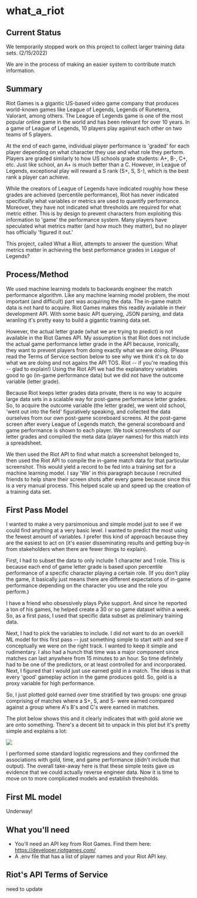 # what_a_riot

##  Current Status

We temporarily stopped work on this project to collect larger training data sets. (2/15/2022)

We are in the process of making an easier system to contribute match information.

## Summary

Riot Games is a gigantic US-based video game company that produces world-known games like League of Legends, Legends of Runeterra, Valorant, among others.  The League of Legends game is one of the most popular online game in the world and has been relevant for over 10 years.  In a game of League of Legends, 10 players play against each other on two teams of 5 players.  

At the end of each game, individual player performance is 'graded' for each player depending on what character they use and what role they perform.  Players are graded similarly to how US schools grade students: A+, B-, C+, etc.  Just like school, an A+ is much better than a C.  However, in League of Legends, exceptional play will reward a S rank (S+, S, S-), which is the best rank a player can achieve.

While the creators of League of Legends have indicated roughly how these grades are achieved (percentile performance), Riot has never indicated specifically what variables or metrics are used to quantify performance.   Moreover, they have not indicated what thresholds are required for what metric either. This is by design to prevent characters from exploiting this information to 'game' the performance system.  Many players have speculated what metrics matter (and how much they matter), but no player has officially 'figured it out.' 

This project, called What a Riot, attempts to answer the question: What metrics matter in achieving the best performance grades in League of Legends?

## Process/Method

We used machine learning models to backwards engineer the match performance algorithm.  Like any machine learning model problem, the most important (and difficult) part was acquiring the data.  The in-game match data is not hard to acquire. Riot Games makes this readily available in their development API.  With some basic API querying, JSON parsing, and data wranling it's pretty easy to build a gigantic training data set.  

However, the actual letter grade (what we are trying to predict) is not available in the Riot Games API.  My assumption is that Riot does not include the actual game performance letter grade in the API because, ironically, they want to prevent players from doing exactly what we are doing. (Please read the Terms of Service section below to see why we think it's ok to do what we are doing and not agains the API TOS. Riot -- if you're reading this -- glad to explain!)  Using the Riot API we had the explanatory variables good to go (in-game performance data) but we did not have the outcome variable (letter grade).  

Because Riot keeps letter grades data private, there is no way to acquire large data sets in a scalable way for post-game performance letter grades.  So, to acquire the outcome variable (the letter grade), we went old school, 'went out into the field' figuratively speaking, and collected the data ourselves from our own post-game scoreboard screens.  At the post-game screen after every League of Legends match, the general scoreboard and game performance is shown to each player.  We took screenshots of our letter grades and compiled the meta data (player names) for this match into a spreadsheet.  

We then used the Riot API to find what match a screenshot belonged to, then used the Riot API to compile the in-game match data for that particular screenshot. This would yield a record to be fed into a training set for a machine learning model. I say 'We' in this paragraph because I recruited friends to help share their screen shots after every game because since this is a very manual process. This helped scale up and speed up the creation of a training data set.

##  First Pass Model

I wanted to make a very parsimonious and simple model just to see if we could find anything at a very basic level.  I wanted to predict the most using the fewest amount of variables. I prefer this kind of approach because they are the easiest to act on (it's easier disseminating results and getting buy-in from stakeholders when there are fewer things to explain).

First, I had to subset the data to only include 1 character and 1 role. This is because each end of game letter grade is based upon percentile performance of a specific character playing a certain role.  (If you don't play the game, it basically just means there are different expectations of in-game performance depending on the character you use and the role you perform.)

I have a friend who obsessively plays Pyke support. And since he reported a ton of his games, he helped create a 30 or so game dataset within a week.  So, as a first pass, I used that specific data subset as preliminary training data.

Next, I had to pick the variables to include. I did not want to do an overkill ML model for this first pass -- just something simple to start with and see if conceptually we were on the right track.  I wanted to keep it simple and rudimentary. I also had a hunch that time was a major component since matches can last anywhere from 15 minutes to an hour.  So time definitely had to be one of the predictors, or at least controlled for and incorporated.  Next, I figured that I would just use earned gold in a match. The ideas is that every 'good' gameplay action in the game produces gold.  So, gold is a proxy variable for high performance.

So, I just plotted gold earned over time stratified by two groups: one group comprising of matches where a S+, S, and S- were earned compared against a group where A's B's and C's were earned in matches.

The plot below shows this and it clearly indicates that with gold alone we are onto something.  There's a decent bit to unpack in this plot but it's pretty simple and explains a lot:

![](https://user-images.githubusercontent.com/7535790/151630391-f9188515-60ce-4209-b52e-6dce8d4528ed.png)

I performed some standard logistic regressions and they confirmed the associations with gold, time, and game performance (didn't include that output).  The overall take-away here is that these simple tests gave us evidence that we could actually reverse engineer data.  Now it is time to move on to more complicated models and establish thresholds.

##  First ML model

Underway!

## What you'll need
-  You'll need an API key from Riot Games. Find them here:  https://developer.riotgames.com/
-  A .env file that has a list of player names and your Riot API key. 

##  Riot's API Terms of Service

need to update
